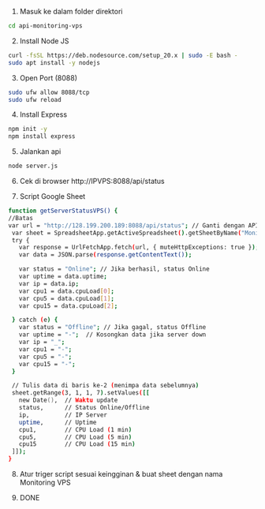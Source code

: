 1. Masuk ke dalam folder direktori

```bash
cd api-monitoring-vps
```

2. Install Node JS
```bash
curl -fsSL https://deb.nodesource.com/setup_20.x | sudo -E bash -
sudo apt install -y nodejs
```

3. Open Port (8088)
 ```bash  
sudo ufw allow 8088/tcp
sudo ufw reload
```

4. Install Express
 ```bash
npm init -y
npm install express
```
5. Jalankan api
 ```bash
node server.js
```

6. Cek di browser http://IPVPS:8088/api/status

7. Script Google Sheet
 ```bash
function getServerStatusVPS() {
//Batas
var url = "http://128.199.200.189:8088/api/status"; // Ganti dengan API Anda
  var sheet = SpreadsheetApp.getActiveSpreadsheet().getSheetByName("Monitoring VPS");
  try {
    var response = UrlFetchApp.fetch(url, { muteHttpExceptions: true }); // Tangani error
    var data = JSON.parse(response.getContentText());

    var status = "Online"; // Jika berhasil, status Online
    var uptime = data.uptime;
    var ip = data.ip;
    var cpu1 = data.cpuLoad[0];
    var cpu5 = data.cpuLoad[1];
    var cpu15 = data.cpuLoad[2];

  } catch (e) {
    var status = "Offline"; // Jika gagal, status Offline
    var uptime = "-";  // Kosongkan data jika server down
    var ip = "_";
    var cpu1 = "-";
    var cpu5 = "-";
    var cpu15 = "-";
  }

  // Tulis data di baris ke-2 (menimpa data sebelumnya)
  sheet.getRange(3, 1, 1, 7).setValues([[
    new Date(),  // Waktu update
    status,      // Status Online/Offline
    ip,          // IP Server
    uptime,      // Uptime
    cpu1,        // CPU Load (1 min)
    cpu5,        // CPU Load (5 min)
    cpu15        // CPU Load (15 min)
  ]]);
}
```
8. Atur triger script sesuai keingginan & buat sheet dengan nama Monitoring VPS

9. DONE

